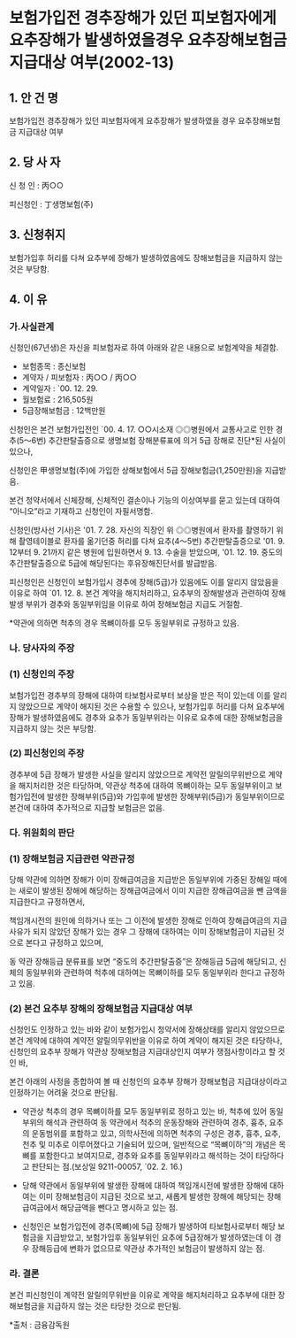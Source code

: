 # 보험가입전 경추장해가 있던 피보험자에게 요추장해가 발생하였을경우 요추장해보험금 지급대상 여부(2002-13)


## 1. 안 건 명
보험가입전 경추장해가 있던 피보험자에게 요추장해가 발생하였을 경우 요추장해보험금 지급대상 여부

## 2. 당 사 자

신 청 인 : 丙○○

피신청인 : 丁생명보험(주)

## 3. 신청취지
 
보험가입후 허리를 다쳐 요추부에 장해가 발생하였음에도 장해보험금을 지급하지 않는 것은 부당함.

## 4. 이   유

### 가.사실관계

신청인(67년생)은 자신을 피보험자로 하여 아래와 같은 내용으로 보험계약을 체결함.
         
- 보험종목             : 종신보험
- 계약자 / 피보험자    : 丙○○ / 丙○○
- 계약일자             : `00. 12. 29.
- 월보험료             : 216,505원
- 5급장해보험금        : 12백만원 

신청인은 본건 보험가입전인 `00. 4. 17. ○○시소재 ◎◎병원에서 교통사고로 인한 경추(5～6번) 추간판탈출증으로 생명보험 장해분류표에 의거 5급 장해로 진단*된 사실이 있으나,

신청인은 甲생명보험(주)에 가입한 상해보험에서 5급 장해보험금(1,250만원)을 지급받음.

본건 청약서에서 신체장해, 신체적인 결손이나 기능의 이상여부를 묻고 있는데 대하여 “아니오”라고 기재하고 신청인이 자필서명함.

신청인(방사선 기사)은 '01. 7. 28. 자신의 직장인 위 ◎◎병원에서 환자를 촬영하기 위해 촬영테이블로 환자를 옮기던중 허리를 다쳐 요추(4～5번) 추간판탈출증으로 '01. 9. 12부터 9. 21까지 같은 병원에 입원하면서 9. 13. 수술을 받았으며, '01. 12. 19. 중도의 추간판탈출증으로 5급에 해당된다는 후유장해진단서를 발급받음.

피신청인은 신청인이 보험가입시 경추에 장해(5급)가 있음에도 이를 알리지 않았음을 이유로 하여 `01. 12. 8. 본건 계약을 해지처리하고, 요추부의 장해발생과 관련하여 장해발생 부위가 경추와 동일부위임을 이유로 하여 장해보험금 지급도 거절함.

*약관에 의하면 척추의 경우 목뼈이하를 모두 동일부위로 규정하고 있음.


### 나. 당사자의 주장

### (1) 신청인의 주장

보험가입전 경추부의 장해에 대하여 타보험사로부터 보상을 받은 적이 있는데 이를 알리지 않았으므로 계약이 해지된 것은 수용할 수 있으나, 보험가입후 허리를 다쳐 요추부에 장해가 발생하였음에도 경추와 요추가 동일부위라는 이유로 요추에 대한 장해보험금을 지급하지 않는 것은 부당함.


### (2) 피신청인의 주장

경추부에 5급 장해가 발생한 사실을 알리지 않았으므로 계약전 알릴의무위반으로 계약을 해지처리한 것은 타당하며, 약관상 척추에 대하여 목뼈이하는 모두 동일부위이고 보험가입전에 발생한 장해부위(5급)와 가입후에 발생한 장해부위(5급)가 동일부위이므로 본건에 대하여 추가적으로 지급할 보험금은 없음.


### 다. 위원회의 판단

### (1) 장해보험금 지급관련 약관규정

당해 약관에 의하면 장해가 이미 장해급여금을 지급받은 동일부위에 가중된 장해일 때에는 새로이 발생된 장해에 해당하는 장해급여금에서 이미 지급한 장해급여금을 뺀 금액을  지급한다고 규정하면서,

책임개시전의 원인에 의하거나 또는 그 이전에 발생한 장해로 인하여 장해급여금의 지급사유가 되지 않았던 장해가 있는 경우 그 장해에 대하여는 이미 장해보험금이 지급된 것으로 본다고 규정하고 있으며,

동 약관 장해등급 분류표를 보면 “중도의 추간판탈출증”은 장해등급 5급에 해당되고, 신체의 동일부위와 관련하여 척추에 대하여는 목뼈이하를 모두 동일부위라 한다고  규정하고 있음.


### (2) 본건 요추부 장해의 장해보험금 지급대상 여부 

신청인도 인정하고 있는 바와 같이 보험가입시 청약서에 장해상태를 알리지 않았으므로 본건 계약에 대하여 계약전 알릴의무위반을 이유로 하여 계약이 해지된 것은 타당하나, 신청인의 요추부 장해가 약관상 장해보험금 지급대상인지 여부가 쟁점사항이라고 할 것인 바, 

본건 아래의 사정을 종합하여 볼 때 신청인의 요추부 장해가 장해보험금 지급대상이라고 인정하기는 어려울 것으로 판단됨.

  - 약관상 척추의 경우 목뼈이하를 모두 동일부위로 정하고 있는 바, 척추에 있어 동일부위의 해석과 관련하여 동 약관에서 척추의 운동장해와 관련하여 경추, 흉추, 요추의 운동범위를 포함하고 있고, 의학사전에 의하면 척추의 구성은 경추, 흉추, 요추, 천추 및 미추로 이루어졌다고 기술되어 있으며, 일반적으로 “목뼈이하”의 개념은 목뼈를 포함한다고 보여지므로, 경추와 요추를 동일부위라고 해석하는 것이 타당하다고 판단되는 점.(보상일 9211-00057, `02. 2. 16.)

  - 당해 약관에서 동일부위에 발생한 장해에 대하여 책임개시전에 발생한 장해에 대하여는 이미 장해보험금이 지급된 것으로 보고, 새롭게 발생한 장해에 해당되는 장해급여금에서 해당금액을 뺀다고 명시하고 있는 점.

  - 신청인은 보험가입전에 경추(목뼈)에 5급 장해가 발생하여 타보험사로부터 해당 보험금을 지급받았고, 보험가입후 동일부위인 요추에 5급장해가 발생하였는데 이 경우 장해등급에 변화가 없으므로 약관상 추가적인 보험금이 발생하지 않는 점.

### 라. 결론 

본건 피신청인이 계약전 알릴의무위반을 이유로 계약을 해지처리하고 요추부에 대한 장해보험금을 지급하지 않는 것은 타당한 것으로 판단됨.

*출처 : 금융감독원